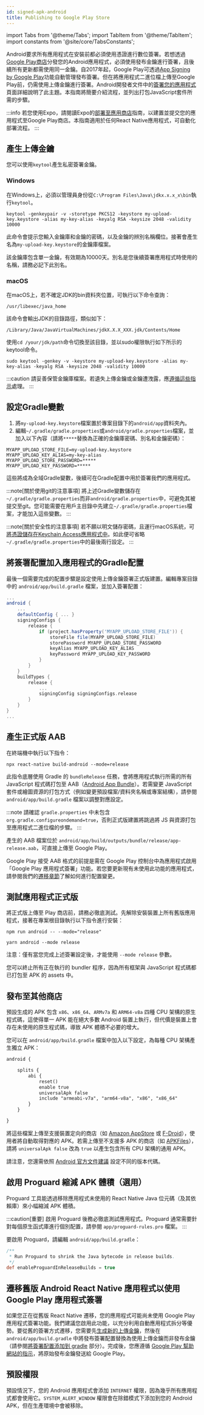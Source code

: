```yaml
---
id: signed-apk-android
title: Publishing to Google Play Store
---
```


import Tabs from '@theme/Tabs'; import TabItem from '@theme/TabItem'; import constants from '@site/core/TabsConstants';

Android要求所有應用程式在安裝前都必須使用憑證進行數位簽署。若想透過[Google Play商店](https://play.google.com/store)分發您的Android應用程式，必須使用發布金鑰進行簽署，且後續所有更新都需使用同一金鑰。自2017年起，Google Play可透過[App Signing by Google Play](https://developer.android.com/studio/publish/app-signing#app-signing-google-play)功能自動管理發布簽署。但在將應用程式二進位檔上傳至Google Play前，仍需使用上傳金鑰進行簽署。Android開發者文件中的[簽署您的應用程式](https://developer.android.com/tools/publishing/app-signing.html)頁面詳細說明了此主題。本指南將簡要介紹流程，並列出打包JavaScript套件所需的步驟。

:::info
若您使用Expo，請閱讀Expo的[部署至應用商店](https://docs.expo.dev/distribution/app-stores/)指南，以建置並提交您的應用程式至Google Play商店。本指南適用於任何React Native應用程式，可自動化部署流程。
:::

## 產生上傳金鑰

您可以使用`keytool`產生私密簽署金鑰。

### Windows

在Windows上，必須以管理員身份從`C:\Program Files\Java\jdkx.x.x_x\bin`執行`keytool`。

```shell
keytool -genkeypair -v -storetype PKCS12 -keystore my-upload-key.keystore -alias my-key-alias -keyalg RSA -keysize 2048 -validity 10000
```

此命令會提示您輸入金鑰庫和金鑰的密碼，以及金鑰的辨別名稱欄位。接著會產生名為`my-upload-key.keystore`的金鑰庫檔案。

該金鑰庫包含單一金鑰，有效期為10000天。別名是您後續簽署應用程式時使用的名稱，請務必記下此別名。

### macOS

在macOS上，若不確定JDK的bin資料夾位置，可執行以下命令查詢：

```shell
/usr/libexec/java_home
```

該命令會輸出JDK的目錄路徑，類似如下：

```shell
/Library/Java/JavaVirtualMachines/jdkX.X.X_XXX.jdk/Contents/Home
```

使用`cd /your/jdk/path`命令切換至該目錄，並以sudo權限執行如下所示的keytool命令。

```shell
sudo keytool -genkey -v -keystore my-upload-key.keystore -alias my-key-alias -keyalg RSA -keysize 2048 -validity 10000
```

:::caution
請妥善保管金鑰庫檔案。若遺失上傳金鑰或金鑰遭洩露，應[遵循這些指示](https://support.google.com/googleplay/android-developer/answer/7384423#reset)處理。
:::

## 設定Gradle變數

1. 將`my-upload-key.keystore`檔案置於專案目錄下的`android/app`資料夾內。
2. 編輯`~/.gradle/gradle.properties`或`android/gradle.properties`檔案，並加入以下內容（請將`*****`替換為正確的金鑰庫密碼、別名和金鑰密碼）：

```
MYAPP_UPLOAD_STORE_FILE=my-upload-key.keystore
MYAPP_UPLOAD_KEY_ALIAS=my-key-alias
MYAPP_UPLOAD_STORE_PASSWORD=*****
MYAPP_UPLOAD_KEY_PASSWORD=*****
```

這些將成為全域Gradle變數，後續可在Gradle配置中用於簽署我們的應用程式。

:::note[關於使用git的注意事項]
將上述Gradle變數儲存在`~/.gradle/gradle.properties`而非`android/gradle.properties`中，可避免其被提交至git。您可能需要在用戶主目錄中先建立`~/.gradle/gradle.properties`檔案，才能加入這些變數。
:::

:::note[關於安全性的注意事項]
若不願以明文儲存密碼，且運行macOS系統，可[將憑證儲存在Keychain Access應用程式中](https://pilloxa.gitlab.io/posts/safer-passwords-in-gradle/)。如此便可省略`~/.gradle/gradle.properties`中的最後兩行設定。
:::

## 將簽署配置加入應用程式的Gradle配置

最後一個需要完成的配置步驟是設定使用上傳金鑰簽署正式版建置。編輯專案目錄中的 `android/app/build.gradle` 檔案，並加入簽署配置：

```groovy
...
android {
    ...
    defaultConfig { ... }
    signingConfigs {
        release {
            if (project.hasProperty('MYAPP_UPLOAD_STORE_FILE')) {
                storeFile file(MYAPP_UPLOAD_STORE_FILE)
                storePassword MYAPP_UPLOAD_STORE_PASSWORD
                keyAlias MYAPP_UPLOAD_KEY_ALIAS
                keyPassword MYAPP_UPLOAD_KEY_PASSWORD
            }
        }
    }
    buildTypes {
        release {
            ...
            signingConfig signingConfigs.release
        }
    }
}
...
```

## 產生正式版 AAB

在終端機中執行以下指令：

```shell
npx react-native build-android --mode=release
```

此指令底層使用 Gradle 的 `bundleRelease` 任務，會將應用程式執行所需的所有 JavaScript 程式碼打包至 AAB（[Android App Bundle](https://developer.android.com/guide/app-bundle)）。若需變更 JavaScript 套件或繪圖資源的打包方式（例如變更預設檔案/資料夾名稱或專案結構），請參閱 `android/app/build.gradle` 檔案以調整對應設定。

:::note
請確認 `gradle.properties` 中未包含 `org.gradle.configureondemand=true`，否則正式版建置將跳過將 JS 與資源打包至應用程式二進位檔的步驟。
:::

產生的 AAB 檔案位於 `android/app/build/outputs/bundle/release/app-release.aab`，可直接上傳至 Google Play。

Google Play 接受 AAB 格式的前提是需在 Google Play 控制台中為應用程式啟用「Google Play 應用程式簽署」功能。若您要更新現有未使用此功能的應用程式，請參閱我們的[遷移章節](#migrating-old-android-react-native-apps-to-use-app-signing-by-google-play)了解如何進行配置變更。

## 測試應用程式正式版

將正式版上傳至 Play 商店前，請務必徹底測試。先解除安裝裝置上所有舊版應用程式，接著在專案根目錄執行以下指令進行安裝：

<Tabs groupId="package-manager" queryString defaultValue={constants.defaultPackageManager} values={constants.packageManagers}>
<TabItem value="npm">

```shell
npm run android -- --mode="release"
```

</TabItem>
<TabItem value="yarn">

```shell
yarn android --mode release
```

</TabItem>
</Tabs>

注意：僅有當您完成上述簽署設定後，才能使用 `--mode release` 參數。

您可以終止所有正在執行的 bundler 程序，因為所有框架與 JavaScript 程式碼都已打包至 APK 的 assets 中。

## 發布至其他商店

預設生成的 APK 包含 `x86`、`x86_64`、`ARMv7a` 和 `ARM64-v8a` 四種 CPU 架構的原生程式碼，這使得單一 APK 能在絕大多數 Android 裝置上執行，但代價是裝置上會存在未使用的原生程式碼，導致 APK 體積不必要的增大。

您可以在 `android/app/build.gradle` 檔案中加入以下設定，為每種 CPU 架構產生獨立 APK：

```diff
android {

    splits {
        abi {
            reset()
            enable true
            universalApk false
            include "armeabi-v7a", "arm64-v8a", "x86", "x86_64"
        }
    }

}
```

將這些檔案上傳至支援裝置定向的商店（如 [Amazon AppStore](https://developer.amazon.com/docs/app-submission/device-filtering-and-compatibility.html) 或 [F-Droid](https://f-droid.org/en/)），使用者將自動取得對應的 APK。若需上傳至不支援多 APK 的商店（如 [APKFiles](https://www.apkfiles.com/)），請將 `universalApk false` 改為 `true` 以產生包含所有 CPU 架構的通用 APK。

請注意，您還需依照 [Android 官方文件建議](https://developer.android.com/studio/build/configure-apk-splits#configure-APK-versions) 設定不同的版本代碼。

## 啟用 Proguard 縮減 APK 體積（選用）

Proguard 工具能透過移除應用程式未使用的 React Native Java 位元碼（及其依賴庫）來小幅縮減 APK 體積。

:::caution[重要]
啟用 Proguard 後務必徹底測試應用程式。Proguard 通常需要針對每個原生函式庫進行個別配置，請參閱 `app/proguard-rules.pro` 檔案。
:::

要啟用 Proguard，請編輯 `android/app/build.gradle`：

```groovy
/**
 * Run Proguard to shrink the Java bytecode in release builds.
 */
def enableProguardInReleaseBuilds = true
```

## 遷移舊版 Android React Native 應用程式以使用 Google Play 應用程式簽署

如果您正在從舊版 React Native 遷移，您的應用程式可能尚未使用 Google Play 應用程式簽署功能。我們建議您啟用此功能，以充分利用自動應用程式拆分等優勢。要從舊的簽署方式遷移，您需要先[生成新的上傳金鑰](#generating-an-upload-key)，然後在 `android/app/build.gradle` 中將發布簽署配置替換為使用上傳金鑰而非發布金鑰（請參閱[將簽署配置添加到 gradle](#adding-signing-config-to-your-apps-gradle-config) 部分）。完成後，您應遵循 [Google Play 幫助網站的指示](https://support.google.com/googleplay/android-developer/answer/7384423)，將原始發布金鑰發送給 Google Play。

## 預設權限

預設情況下，您的 Android 應用程式會添加 `INTERNET` 權限，因為幾乎所有應用程式都會使用它。`SYSTEM_ALERT_WINDOW` 權限會在除錯模式下添加到您的 Android APK，但在生產環境中會被移除。